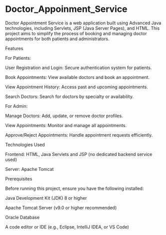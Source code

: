 # Doctor_Appoinment_Service
Doctor Appointment Service is a web application built using Advanced Java technologies, including Servlets, JSP (Java Server Pages), and HTML. This project aims to simplify the process of booking and managing doctor appointments for both patients and administrators.

Features

For Patients:

User Registration and Login: Secure authentication system for patients.

Book Appointments: View available doctors and book an appointment.

View Appointment History: Access past and upcoming appointments.

Search Doctors: Search for doctors by specialty or availability.

For Admin:

Manage Doctors: Add, update, or remove doctor profiles.

View Appointments: Monitor and manage all appointments.

Approve/Reject Appointments: Handle appointment requests efficiently.

Technologies Used

Frontend: HTML,  Java Servlets and JSP (no dedicated backend service used)

Server: Apache Tomcat

Prerequisites

Before running this project, ensure you have the following installed:

Java Development Kit (JDK) 8 or higher

Apache Tomcat Server (v9.0 or higher recommended)

Oracle Database

A code editor or IDE (e.g., Eclipse, IntelliJ IDEA, or VS Code)
